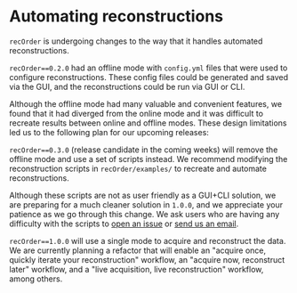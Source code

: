 # Automating reconstructions

`recOrder` is undergoing changes to the way that it handles automated reconstructions.

`recOrder==0.2.0` had an offline mode with `config.yml` files that were used to configure reconstructions. These config files could be generated and saved via the GUI, and the reconstructions could be run via GUI or CLI. 

Although the offline mode had many valuable and convenient features, we found that it had diverged from the online mode and it was difficult to recreate results between online and offline modes. These design limitations led us to the following plan for our upcoming releases:

`recOrder==0.3.0` (release candidate in the coming weeks) will remove the offline mode and use a set of scripts instead. We recommend modifying the reconstruction scripts in `recOrder/examples/` to recreate and automate reconstructions. 

Although these scripts are not as user friendly as a GUI+CLI solution, we are preparing for a much cleaner solution in `1.0.0`, and we appreciate your patience as we go through this change. We ask users who are having any difficulty with the scripts to [open an issue](https://github.com/mehta-lab/recOrder/issues/new/choose) or [send us an email](mailto:shalin.mehta@czbiohub.org,talon.chandler@czbiohub.org).

`recOrder==1.0.0` will use a single mode to acquire and reconstruct the data. We are currently planning a refactor that will enable an "acquire once, quickly iterate your reconstruction" workflow, an "acquire now, reconstruct later" workflow, and a "live acquisition, live reconstruction" workflow, among others.  
